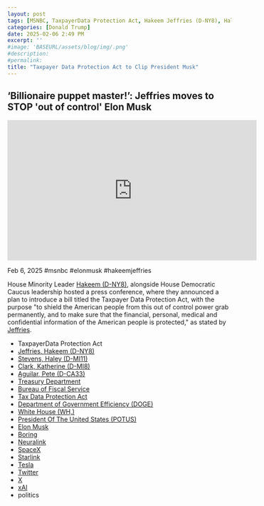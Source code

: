 ```yaml
---
layout: post
tags: [MSNBC, TaxpayerData Protection Act, Hakeem Jeffries (D-NY8), Haley Stevens (D-MI11), Katherine Clark (D-MI8), Pete Aguilar (D-CA33), Treasury Department, Bureau of Fiscal Service, Tax Data Protection Act, Department of Government Efficiency (DOGE), White House (WH,), President Of The United States (POTUS), Elon Musk, Boring, Neuralink, SpaceX, Starlink, Tesla, Twitter, X, xAI, politics]
categories: [Donald Trump]
date: 2025-02-06 2:49 PM
excerpt: ''
#image: 'BASEURL/assets/blog/img/.png'
#description:
#permalink:
title: "Taxpayer Data Protection Act to Clip President Musk"
---
```



## ‘Billionaire puppet master!’: Jeffries moves to STOP 'out of control' Elon Musk

<iframe width="560" height="315" src="https://www.youtube.com/embed/qQuQs-EXg88?si=WK1CW1DSBcrblFRz" title="YouTube video player" frameborder="0" allow="accelerometer; autoplay; clipboard-write; encrypted-media; gyroscope; picture-in-picture; web-share" referrerpolicy="strict-origin-when-cross-origin" allowfullscreen></iframe>

Feb 6, 2025  #msnbc #elonmusk #hakeemjeffries

House Minority Leader [Hakeem  (D-NY8)](https://jeffries.house.gov/), alongside House Democratic Caucus leadership hosted a press conference, where they announced a plan to introduce a bill titled the Taxpayer Data Protection Act, with the purpose "to shield the American people from this out of control power grab permanently, and to make sure that the financial, personal, medical and confidential information of the American people is protected," as stated by [Jeffries](https://jeffries.house.gov/).

- TaxpayerData Protection Act
- [Jeffries, Hakeem (D-NY8)](https://jeffries.house.gov/)
- [Stevens, Haley (D-MI11)](https://stevens.house.gov/)
- [Clark, Katherine (D-MI8)](https://katherineclark.house.gov/index.cfm/home)
- [Aguilar, Pete (D-CA33)](https://aguilar.house.gov/)
- [Treasury Department](https://home.treasury.gov/)
- [Bureau of Fiscal Service]()
- [Tax Data Protection Act]()
- [Department of Government Efficiency (DOGE)](https://doge.gov/)
- [White House (WH,)](https://www.whitehouse.gov/)
- [President Of The United States (POTUS)](https://www.whitehouse.gov/)
- [Elon Musk](https://x.com/elonmusk/)
- [Boring](https:://www.boringcompany.com/)
- [Neuralink](https://neuralink.com/)
- [SpaceX](https://www.spacex.com/)
- [Starlink](https://www.starlink.com/)
- [Tesla](https://www.tesla.com/)
- [Twitter](https://twitter.com/)
- [ X ](https://x.com/)
- [xAI](https://x.ai/)
- politics
